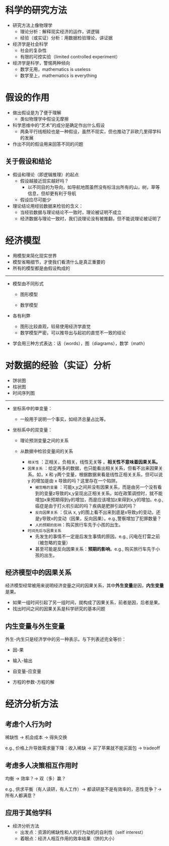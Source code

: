 # 科学的研究方法

- 研究方法上像物理学
  - 理论分析：解释现实经济的运作，讲逻辑
  - 经验（或实证）分析：用数据检验理论，讲证据
- 经济学是社会科学
  - 社会的复杂性
  - 有限的可控实验（limited controlled experiment）
- 经济学是科学，警惕两种倾向
  - 数学无用，mathematics is useless
  - 数学至上，mathematics is everything

# 假设的作用

- 做出假设是为了便于理解
  - 类似物理学中假设无摩擦
- 科学思维中的“艺术”的成分是确定作出什么假设
  - 两条平行线相较也是一种假设，虽然不现实，但也推动了非欧几里得学科的发展
- 作出不同的假设用来回答不同的问题

## 关于假设和结论

- 假设和理论（即逻辑推理）的起点
  - 假设越接近现实越好吗？
    - 以不同目的为导向，如导航地图虽然没有标注出所有的山，树，草等信息，但却更有利于导航
  - 假设应尽可能少
- 理论结论用经验数据来检验的含义：
  - 当经验数据与理论结论不一致时，理论被证明不成立
  - 经济数据与理论一致时，我们说理论没有被推翻，但不能说理论被证明了

# 经济模型

- 用模型来简化现实世界
- 模型省略细节，才使我们看清什么是真正重要的
- 所有的模型都是由假设构成的

---

- 模型由不同形式

  - 图形模型

  - 数学模型

- 各有利弊

  - 图形比较直观，较易使用经济学直觉
  - 数学模型严密，可以推导出与起初的直觉不一致的结论

- 学会用三种方式表达：话（words），图（diagrams），数学（math）

# 对数据的经验（实证）分析

- 饼状图
- 柱状图
- 时间序列图

---

- 坐标系中的单变量：
  - 一般用于说明一个事实，如经济总量占比等。

- 坐标系中的双变量：

  - 理论预测变量之间的关系

  - 从数据中检验变量间的关系
    - `相关性` ：正相关，负相关，线性无关等 。**相关性不意味着因果关系。**
    - `因果关系` ：给定再多的数据，也只能看出相关关系，但看不出来因果关系。如，x 和 y两个变量，根据数据来看是线性正相关关系，但可以说 y 的增加是由 x 导致的吗？这里存在一个陷阱。
      - `被忽略的变量` ：可能x,y之间并没有因果关系，而是由另一个没有看到的变量z导致的x,y呈现出正相关关系。如在政策调控时，就不能增加x来预期得到y的增加，而是应该增加z来得到x,y的增加。e.g., 癌症是由于打火机引起的吗？疾病是肥胖引起的吗？
      - `反向因果关系` ：仅从 x, y的图上看不出来到底是x导致y的变动，还是y导致x的变动（因果，反向因果）。e.g.,警察增加了犯罪数量？
      - `人的预期的影响`：购买旅行车先于小孩的出生。
    - `时间先后与因果关系`
      - 先发生的事情不一定是后发生事情的原因。e.g., 闪电在打雷之前（被忽略的变量）
      - 甚至可能是反向因果关系：**预期的影响**。e.g., 购买旅行车先于小孩的出生。

## 经济模型中的因果关系

经济模型经常被用来说明经济变量之间的因果关系，其中**外生变量**是因，**内生变量**是果。

- 如果一组时间引起了另一组时间，就构成了因果关系，前者是因，后者是果。
- 找出时间之间的因果关系是科学研究的基本问题

## 内生变量与外生变量

外生-内生只是经济学中的另一种表示，与下列表述完全等价：

- 因-果
- 输入-输出

- 自变量-应变量
- 方程的参数-方程的解

# 经济分析方法

## 考虑个人行为时

稀缺性 -> 机会成本 -> 得失交换

e.g., 价格上升导致需求量下降：收入稀缺 -> 买了苹果就不能买面包 -> tradeoff

## 考虑多人决策相互作用时

均衡 -> 效率？-> 双（多）赢？

e.g., 供求平衡（有人读研，有人工作）-> 都读研是不是有效率的，恶性竞争？-> 所有人都满意？

## 应用于其他学科

- 经济分析方法
  - 出发点：资源的稀缺性和人的行为动机的自利性（self interest）
  - 着眼点：经济人相互作用的效率结果（饼的大小）
